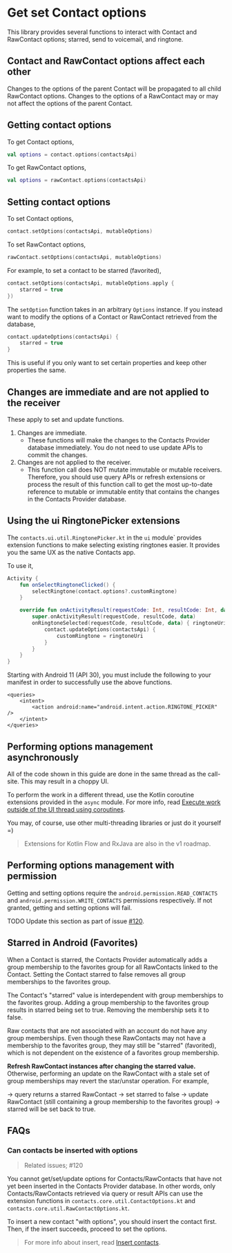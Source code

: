 # Get set Contact options

This library provides several functions to interact with Contact and RawContact options;
starred, send to voicemail, and ringtone.

## Contact and RawContact options affect each other

Changes to the options of the parent Contact will be propagated to all child RawContact options.
Changes to the options of a RawContact may or may not affect the options of the parent Contact.

## Getting contact options

To get Contact options,

```kotlin
val options = contact.options(contactsApi)
```

To get RawContact options,

```kotlin
val options = rawContact.options(contactsApi)
```

## Setting contact options

To set Contact options,

```kotlin
contact.setOptions(contactsApi, mutableOptions)
```

To set RawContact options,

```kotlin
rawContact.setOptions(contactsApi, mutableOptions)
```

For example, to set a contact to be starred (favorited),

```kotlin
contact.setOptions(contactsApi, mutableOptions.apply {
    starred = true
})
```

The `setOption` function takes in an arbitrary `Options` instance. If you instead want to modify
the options of a Contact or RawContact retrieved from the database,

```kotlin
contact.updateOptions(contactsApi) {
    starred = true
}
```

This is useful if you only want to set certain properties and keep other properties the same.

## Changes are immediate and are not applied to the receiver

These apply to set and update functions.

1. Changes are immediate.
    - These functions will make the changes to the Contacts Provider database immediately. You do
      not need to use update APIs to commit the changes.
2. Changes are not applied to the receiver.
    - This function call does NOT mutate immutable or mutable receivers. Therefore, you should use
      query APIs or refresh extensions or process the result of this function call to get the most
      up-to-date reference to mutable or immutable entity that contains the changes in the Contacts
      Provider database.

## Using the ui RingtonePicker extensions

The `contacts.ui.util.RingtonePicker.kt` in the `ui` module` provides extension functions to make
selecting existing ringtones easier. It provides you the same UX as the native Contacts app. 

To use it,

```kotlin
Activity {
    fun onSelectRingtoneClicked() {
        selectRingtone(contact.options?.customRingtone)
    }

    override fun onActivityResult(requestCode: Int, resultCode: Int, data: Intent?) {
        super.onActivityResult(requestCode, resultCode, data)
        onRingtoneSelected(requestCode, resultCode, data) { ringtoneUri -> 
            contact.updateOptions(contactsApi) {
                customRingtone = ringtoneUri
            }
        }
    }
}
```

Starting with Android 11 (API 30), you must include the following to your manifest in order to
successfully use the above functions.

```
<queries>
    <intent>
        <action android:name="android.intent.action.RINGTONE_PICKER" />
    </intent>
</queries>
```

## Performing options management asynchronously

All of the code shown in this guide are done in the same thread as the call-site. This may result
in a choppy UI.

To perform the work in a different thread, use the Kotlin coroutine extensions provided in the `async` module.
For more info, read [Execute work outside of the UI thread using coroutines](/docs/async/async-execution-coroutines.md).

You may, of course, use other multi-threading libraries or just do it yourself =)

> Extensions for Kotlin Flow and RxJava are also in the v1 roadmap.

## Performing options management with permission

Getting and setting options require the `android.permission.READ_CONTACTS` and
`android.permission.WRITE_CONTACTS` permissions respectively. If not granted, getting and setting 
options will fail.

TODO Update this section as part of issue [#120](https://github.com/vestrel00/contacts-android/issues/120).
      
## Starred in Android (Favorites)

When a Contact is starred, the Contacts Provider automatically adds a group membership to the
favorites group for all RawContacts linked to the Contact. Setting the Contact starred to false
removes all group memberships to the favorites group.

The Contact's "starred" value is interdependent with group memberships to the favorites group.
Adding a group membership to the favorites group results in starred being set to true. Removing
the membership sets it to false.

Raw contacts that are not associated with an account do not have any group memberships. Even
though these RawContacts may not have a membership to the favorites group, they may still be
"starred" (favorited), which is not dependent on the existence of a favorites group membership.

**Refresh RawContact instances after changing the starred value.** Otherwise, performing an
update on the RawContact with a stale set of group memberships may revert the star/unstar
operation. For example,

-> query returns a starred RawContact
-> set starred to false
-> update RawContact (still containing a group membership to the favorites group)
-> starred will be set back to true.

## FAQs

### Can contacts be inserted with options

> Related issues; #120

You cannot get/set/update options for Contacts/RawContacts that have not yet been inserted in the
Contacts Provider database. In other words, only Contacts/RawContacts retrieved via query or result
APIs can use the extension functions in `contacts.core.util.ContactOptions.kt` and
`contacts.core.util.RawContactOptions.kt`.

To insert a new contact "with options", you should insert the contact first. Then, if the insert
succeeds, proceed to set the options.

> For more info about insert, read [Insert contacts](/docs/basics/insert-contacts.md).
